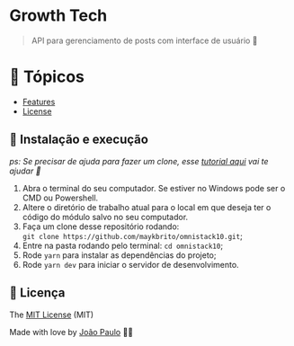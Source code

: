 # Growth Tech

> API para gerenciamento de posts com interface de usuário 🏢 

# :pushpin: Tópicos
* [Features](#-instalção-e-execução)
* [License](#page_facing_up-licença)

## 🚀 Instalação e execução

_ps: Se precisar de ajuda para fazer um clone, esse [tutorial aqui](https://help.github.com/pt/github/creating-cloning-and-archiving-repositories/cloning-a-repository) vai te ajudar 💖_

1. Abra o terminal do seu computador. Se estiver no Windows pode ser o CMD ou Powershell.
2. Altere o diretório de trabalho atual para o local em que deseja ter o código do módulo salvo no seu computador.
3. Faça um clone desse repositório rodando: <br> `git clone https://github.com/maykbrito/omnistack10.git`;
4. Entre na pasta rodando pelo terminal: `cd omnistack10`;
5. Rode `yarn` para instalar as dependências do projeto;
6. Rode `yarn dev` para iniciar o servidor de desenvolvimento.

## :page_facing_up: Licença

The [MIT License](https://github.com/imxuaum/growth-tech/blob/master/LICENSE) (MIT)

Made with love by [João Paulo](https://github.com/imxuaum) 💜🚀
